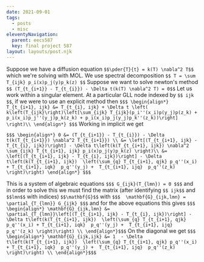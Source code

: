 ```yaml
---
date: 2021-09-01
tags:
  - posts
  - misc
eleventyNavigation:
  parent: eecs587
  key: final project 587
layout: layouts/post.njk
---
```



Suppose we have a diffusion equation
`$$\pder{T}{t} = k(T) \nabla^2 T$$`
which we're solving with MOL. We use spectral decomposition
`$$ T = \sum T_{ijk} p_i(x)p_j(y)p_k(z) $$`
Suppose we want to solve newton's method 
`$$ (T_{t_{i+1}} - T_{t_{i}}) - \Delta t(k(T) \nabla^2 T) = 0$$`
Let us work within a singular element. 
At a particular GLL node indexed by `$$ ijk $$`, if we 
were to use an explicit method then
`$$$
\begin{align*}
 T_{t_{i+1}, ijk} &= T_{t_{i}, ijk} + \Delta t \left( k\left(T_{ijk}\right)\left[\sum_{ijk} T_{ijk}(p_i''(x_i)p(y_j)p(z_k) + p_i(x_i)p_j''(y_j)p_k(z_k) + p_i(x_i)p_j(y_j)p_k''(z_k))\right] \right)\\
\end{align*}
$$$`
Working in implicit we get

`$$$
\begin{align*}
   0 &= (T_{t_{i+1}} - T_{t_{i}}) - \Delta t(k(T_{t_{i+1}}) \nabla^2 T_{t_{i+1}}) \\
   &= \left[(T_{t_{i+1}, ijk} - T_{t_{i}, ijk})\right] - \Delta t\left(k(T_{t_{i+1}, ijk}) \nabla^2 \sum_{ijk} T_{t_{i+1}, ijk} p_i(x)p_j(y)p_k(z) \right)\\
   &= \left[(T_{t_{i+1}, ijk} - T_{t_{i}, ijk})\right] - \Delta t\left(k(T_{t_{i+1}, ijk})  \left(\sum_{q} T_{t_{i+1}, qjk} p_q''(x_i) + T_{t_{i+1}, iqk}  p_q''(y_j) +  T_{t_{i+1}, ijq}  p_q''(z_k) \right)\right)
\end{align*}
$$$`

This is a system of algebraic equations 
`$$$
 G_{ijk}(T_{lmn}) = 0
$$$`
and in order to solve this we must find the matrix (after identifying `$$ ijk$$` and `$$lmn$$` with indices)
`$$\mathbf{G}$$` with
`$$$ 
\mathbf{G}_{ijk,lmn} = \partial_{T_{lmn}} G_{ijk}
$$$`
and for the above equations this gives
`$$$ 
\begin{align*}
  \mathbf{G}_{ijk,lmn} &= \partial_{T_{lmn}}\left[(T_{t_{i+1}, ijk} - T_{t_{i}, ijk})\right] - \Delta t\left(k(T_{t_{i+1}, ijk})  \left(\sum_{q} T_{t_{i+1}, qjk} p_q''(x_i) + T_{t_{i+1}, iqk}  p_q''(y_j) +  T_{t_{i+1}, ijq}  p_q''(z_k) \right)\right) \\
\end{align*}$$$`
On the diagonal we get
`$$$ 
\begin{align*}
  \mathbf{G}_{ijk,ijk} &= 1  - \Delta t\left(k(T_{t_{i+1}, ijk})  \left(\sum_{q} T_{t_{i+1}, qjk} p_q''(x_i) + T_{t_{i+1}, iqk}  p_q''(y_j) +  T_{t_{i+1}, ijq}  p_q''(z_k) \right)\right) \\
\end{align*}$$$`


